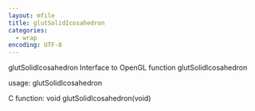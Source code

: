 ```yaml
---
layout: mfile
title: glutSolidIcosahedron
categories:
  - wrap
encoding: UTF-8
---
```


glutSolidIcosahedron  Interface to OpenGL function glutSolidIcosahedron

usage:  glutSolidIcosahedron

C function:  void glutSolidIcosahedron(void)